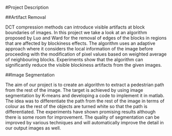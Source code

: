 #Project Description

##Artifact Removal

DCT compression methods can introduce visible
artifacts at block boundaries of images. In this project we
take a look at an algorithm proposed by Luo and Ward
for the removal of edges of the blocks in regions that are
affected by blockiness effects. The algorithm uses an
adaptive approach where it considers the local
information of the image before proceeding with the
modification of pixel values based on weighted average
of neighbouring blocks. Experiments show that the
algorithm can significantly reduce the visible blockiness
artifacts from the given images.

##Image Segmentation 

The aim of our project is to create an algorithm to extract
a pedestrian path from the rest of the image. The target is
achieved by using image segmentation by K-means and
developing a code to implement it in matlab. The idea
was to differentiate the path from the rest of the image in
terms of colour as the rest of the objects are turned white
so that the path is differentiated. The experiments have
shown promising results although there is some room for
improvement. The quality of segmentation can be
improved by various techniques and will automatically
improve the detail in our output images as well.
